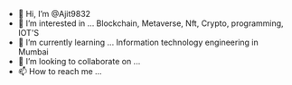 - 👋 Hi, I’m @Ajit9832
- 👀 I’m interested in ... Blockchain, Metaverse, Nft, Crypto, programming, IOT'S
- 🌱 I’m currently learning ... Information technology engineering in Mumbai 
- 💞️ I’m looking to collaborate on ...
- 📫 How to reach me ...

<!---
Ajit9832/Ajit9832 is a ✨ special ✨ repository because its `README.md` (this file) appears on your GitHub profile.
You can click the Preview link to take a look at your changes.
--->
